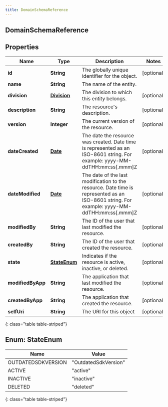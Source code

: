 ```yaml
---
title: DomainSchemaReference
---
```


## DomainSchemaReference

## Properties

| Name              | Type                                             | Description                                                                                                                                | Notes      |
| ----------------- | ------------------------------------------------ | ------------------------------------------------------------------------------------------------------------------------------------------ | ---------- |
| **id**            | <!----><!---->**String**<!---->                  | The globally unique identifier for the object.                                                                                             | [optional] |
| **name**          | <!----><!---->**String**<!---->                  | The name of the entity.                                                                                                                    |            |
| **division**      | <!----><!---->[**Division**](Division.md)<!----> | The division to which this entity belongs.                                                                                                 | [optional] |
| **description**   | <!----><!---->**String**<!---->                  | The resource&#39;s description.                                                                                                            | [optional] |
| **version**       | <!----><!---->**Integer**<!---->                 | The current version of the resource.                                                                                                       | [optional] |
| **dateCreated**   | <!----><!---->[**Date**](Date.md)<!---->         | The date the resource was created. Date time is represented as an ISO-8601 string. For example: yyyy-MM-ddTHH:mm:ss[.mmm]Z                 | [optional] |
| **dateModified**  | <!----><!---->[**Date**](Date.md)<!---->         | The date of the last modification to the resource. Date time is represented as an ISO-8601 string. For example: yyyy-MM-ddTHH:mm:ss[.mmm]Z | [optional] |
| **modifiedBy**    | <!----><!---->**String**<!---->                  | The ID of the user that last modified the resource.                                                                                        | [optional] |
| **createdBy**     | <!----><!---->**String**<!---->                  | The ID of the user that created the resource.                                                                                              | [optional] |
| **state**         | [**StateEnum**](#StateEnum)<!---->               | Indicates if the resource is active, inactive, or deleted.                                                                                 | [optional] |
| **modifiedByApp** | <!----><!---->**String**<!---->                  | The application that last modified the resource.                                                                                           | [optional] |
| **createdByApp**  | <!----><!---->**String**<!---->                  | The application that created the resource.                                                                                                 | [optional] |
| **selfUri**       | <!----><!---->**String**<!---->                  | The URI for this object                                                                                                                    | [optional] |

{: class="table table-striped"}

<a name="StateEnum"></a>

## Enum: StateEnum

| Name               | Value                          |
| ------------------ | ------------------------------ |
| OUTDATEDSDKVERSION | &quot;OutdatedSdkVersion&quot; |
| ACTIVE             | &quot;active&quot;             |
| INACTIVE           | &quot;inactive&quot;           |
| DELETED            | &quot;deleted&quot;            |

{: class="table table-striped"}
